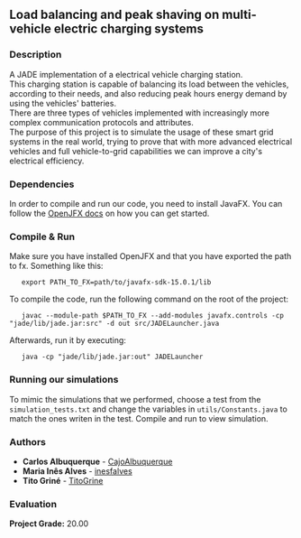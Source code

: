 ## Load balancing and peak shaving on multi-vehicle electric charging systems
 
 ### Description
 A JADE implementation of a electrical vehicle charging station.  
 This charging station is capable of balancing its load between the vehicles, according to their needs, and also reducing
 peak hours energy demand by using the vehicles' batteries.  
 There are three types of vehicles implemented with increasingly more complex communication protocols and attributes.  
 The purpose of this project is to simulate the usage of these smart grid systems in the real world, trying to prove that
 with more advanced electrical vehicles and full vehicle-to-grid capabilities we can improve a city's electrical efficiency.
 
 ### Dependencies
 In order to compile and run our code, you need to install JavaFX. You can follow the [OpenJFX docs](https://openjfx.io/openjfx-docs/) on how you can get started.
 
 ### Compile & Run
 Make sure you have installed OpenJFX and that you have exported the path to fx. Something like this:
 ```
    export PATH_TO_FX=path/to/javafx-sdk-15.0.1/lib
```
 To compile the code, run the following command on the root of the project:
 ```
    javac --module-path $PATH_TO_FX --add-modules javafx.controls -cp "jade/lib/jade.jar:src" -d out src/JADELauncher.java
```
Afterwards, run it by executing:
 ```
    java -cp "jade/lib/jade.jar:out" JADELauncher
```
### Running our simulations
To mimic the simulations that we performed, choose a test from the `simulation_tests.txt` and change the variables in `utils/Constants.java` to match the ones writen in the test. Compile and run to view simulation.

### Authors

* **Carlos Albuquerque** - [CajoAlbuquerque](https://github.com/CajoAlbuquerque)
* **Maria Inês Alves** - [inesfalves](https://github.com/inesfalves)
* **Tito Griné** - [TitoGrine](https://github.com/TitoGrine)

### Evaluation

**Project Grade:** 20.00
